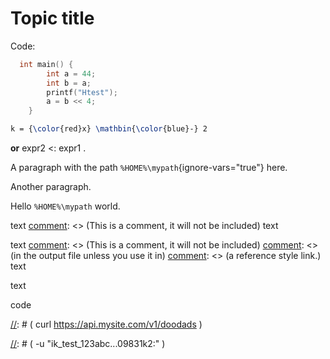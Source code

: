 # Topic title

Code:

```c++
  int main() {
        int a = 44;
        int b = a;
        printf("Htest");
        a = b << 4;
    }
```

```tex
k = {\color{red}x} \mathbin{\color{blue}-} 2
```

<b>or</b>
<code-block style="block">
    expr2 &lt;: expr1
</code-block>.

A paragraph with the path `%HOME%\mypath`{ignore-vars="true"} here.

Another paragraph.

Hello <code ignore-vars="true">%HOME%\mypath</code> world.

text
[comment]: <> (This is a comment, it will not be included)
text

text
[comment]: <> (This is a comment, it will not be included)
[comment]: <> (in  the output file unless you use it in)
[comment]: <> (a reference style link.)
text

text

[comment]: <> (This is a comment, it will not be included)
[comment]: <> (in  the output file unless you use it in)
[comment]: <> (a reference style link.)

<code-block>
code
</code-block>






























[//]: # (<tabs id="create-examples">)

[//]: # (<tab title="cURL">)

[//]: # (<code-block lang="bash">)

[//]: # (    curl https://api.mysite.com/v1/doodads \)

[//]: # (        -u "ik_test_123abc...09831k2:" \)

[//]: # (        -d name="My Doodad")

[//]: # (</code-block>)

[//]: # (</tab>)

[//]: # (<tab title="C#">)

[//]: # (<code-block lang="c#">)

[//]: # (    using System.Net.Http;)

[//]: # (    using System.Threading.Tasks;)

[//]: # ()
[//]: # (    var httpClient = new HttpClient&#40;&#41;;)

[//]: # (    var body = new Dictionary<string, string>)

[//]: # (    {)

[//]: # (        { "name": "My Doodad" })

[//]: # (    };)

[//]: # (    var postContent = new FormUrlEncodedContent&#40;body&#41;;)

[//]: # (    var response = await httpClient.PostAsync&#40;"https://api.mysite.com/v1/doodads", postContent&#41;;)

[//]: # (</code-block>)

[//]: # (</tab>)

[//]: # (</tabs>)
